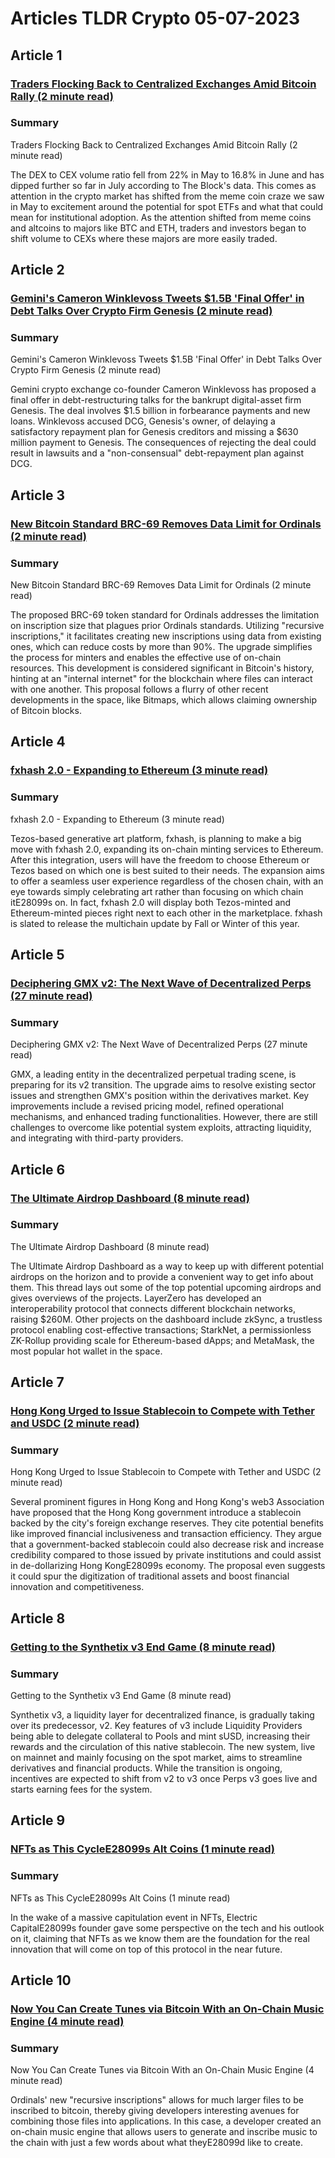 # Articles TLDR Crypto 05-07-2023

## Article 1
### [Traders Flocking Back to Centralized Exchanges Amid Bitcoin Rally (2 minute read)](https://tldr.tech)
### Summary 
 Traders Flocking Back to Centralized Exchanges Amid Bitcoin Rally (2 minute read)

The DEX to CEX volume ratio fell from 22% in May to 16.8% in June and has dipped further so far in July according to The Block's data. This comes as attention in the crypto market has shifted from the meme coin craze we saw in May to excitement around the potential for spot ETFs and what that could mean for institutional adoption. As the attention shifted from meme coins and altcoins to majors like BTC and ETH, traders and investors began to shift volume to CEXs where these majors are more easily traded.

## Article 2
### [Gemini's Cameron Winklevoss Tweets $1.5B 'Final Offer' in Debt Talks Over Crypto Firm Genesis (2 minute read)](https://tldr.tech)
### Summary 
 Gemini's Cameron Winklevoss Tweets $1.5B 'Final Offer' in Debt Talks Over Crypto Firm Genesis (2 minute read)

Gemini crypto exchange co-founder Cameron Winklevoss has proposed a final offer in debt-restructuring talks for the bankrupt digital-asset firm Genesis. The deal involves $1.5 billion in forbearance payments and new loans. Winklevoss accused DCG, Genesis's owner, of delaying a satisfactory repayment plan for Genesis creditors and missing a $630 million payment to Genesis. The consequences of rejecting the deal could result in lawsuits and a "non-consensual" debt-repayment plan against DCG.

## Article 3
### [New Bitcoin Standard BRC-69 Removes Data Limit for Ordinals (2 minute read)](https://tldr.tech)
### Summary 
 New Bitcoin Standard BRC-69 Removes Data Limit for Ordinals (2 minute read)

The proposed BRC-69 token standard for Ordinals addresses the limitation on inscription size that plagues prior Ordinals standards. Utilizing "recursive inscriptions," it facilitates creating new inscriptions using data from existing ones, which can reduce costs by more than 90%. The upgrade simplifies the process for minters and enables the effective use of on-chain resources. This development is considered significant in Bitcoin's history, hinting at an "internal internet" for the blockchain where files can interact with one another. This proposal follows a flurry of other recent developments in the space, like Bitmaps, which allows claiming ownership of Bitcoin blocks.

## Article 4
### [fxhash 2.0 - Expanding to Ethereum (3 minute read)](https://tldr.tech)
### Summary 
 fxhash 2.0 - Expanding to Ethereum (3 minute read)

Tezos-based generative art platform, fxhash, is planning to make a big move with fxhash 2.0, expanding its on-chain minting services to Ethereum. After this integration, users will have the freedom to choose Ethereum or Tezos based on which one is best suited to their needs. The expansion aims to offer a seamless user experience regardless of the chosen chain, with an eye towards simply celebrating art rather than focusing on which chain itE28099s on. In fact, fxhash 2.0 will display both Tezos-minted and Ethereum-minted pieces right next to each other in the marketplace. fxhash is slated to release the multichain update by Fall or Winter of this year.

## Article 5
### [Deciphering GMX v2: The Next Wave of Decentralized Perps (27 minute read)](https://tldr.tech)
### Summary 
 Deciphering GMX v2: The Next Wave of Decentralized Perps (27 minute read)

GMX, a leading entity in the decentralized perpetual trading scene, is preparing for its v2 transition. The upgrade aims to resolve existing sector issues and strengthen GMX's position within the derivatives market. Key improvements include a revised pricing model, refined operational mechanisms, and enhanced trading functionalities. However, there are still challenges to overcome like potential system exploits, attracting liquidity, and integrating with third-party providers.

## Article 6
### [The Ultimate Airdrop Dashboard (8 minute read)](https://tldr.tech)
### Summary 
 The Ultimate Airdrop Dashboard (8 minute read)

The Ultimate Airdrop Dashboard as a way to keep up with different potential airdrops on the horizon and to provide a convenient way to get info about them. This thread lays out some of the top potential upcoming airdrops and gives overviews of the projects. LayerZero has developed an interoperability protocol that connects different blockchain networks, raising $260M. Other projects on the dashboard include zkSync, a trustless protocol enabling cost-effective transactions; StarkNet, a permissionless ZK-Rollup providing scale for Ethereum-based dApps; and MetaMask, the most popular hot wallet in the space.

## Article 7
### [Hong Kong Urged to Issue Stablecoin to Compete with Tether and USDC (2 minute read)](https://tldr.tech)
### Summary 
 Hong Kong Urged to Issue Stablecoin to Compete with Tether and USDC (2 minute read)

Several prominent figures in Hong Kong and Hong Kong's web3 Association have proposed that the Hong Kong government introduce a stablecoin backed by the city's foreign exchange reserves. They cite potential benefits like improved financial inclusiveness and transaction efficiency. They argue that a government-backed stablecoin could also decrease risk and increase credibility compared to those issued by private institutions and could assist in de-dollarizing Hong KongE28099s economy. The proposal even suggests it could spur the digitization of traditional assets and boost financial innovation and competitiveness.

## Article 8
### [Getting to the Synthetix v3 End Game (8 minute read)</strong>](https://tldr.tech)
### Summary 
 Getting to the Synthetix v3 End Game (8 minute read)</strong>

Synthetix v3, a liquidity layer for decentralized finance, is gradually taking over its predecessor, v2. Key features of v3 include Liquidity Providers being able to delegate collateral to Pools and mint sUSD, increasing their rewards and the circulation of this native stablecoin. The new system, live on mainnet and mainly focusing on the spot market, aims to streamline derivatives and financial products. While the transition is ongoing, incentives are expected to shift from v2 to v3 once Perps v3 goes live and starts earning fees for the system.

## Article 9
### [NFTs as This CycleE28099s Alt Coins (1 minute read)](https://tldr.tech)
### Summary 
 NFTs as This CycleE28099s Alt Coins (1 minute read)

In the wake of a massive capitulation event in NFTs, Electric CapitalE28099s founder gave some perspective on the tech and his outlook on it, claiming that NFTs as we know them are the foundation for the real innovation that will come on top of this protocol in the near future.

## Article 10
### [Now You Can Create Tunes via Bitcoin With an On-Chain Music Engine (4 minute read)](https://tldr.tech)
### Summary 
 Now You Can Create Tunes via Bitcoin With an On-Chain Music Engine (4 minute read)

Ordinals' new "recursive inscriptions" allows for much larger files to be inscribed to bitcoin, thereby giving developers interesting avenues for combining those files into applications. In this case, a developer created an on-chain music engine that allows users to generate and inscribe music to the chain with just a few words about what theyE28099d like to create.

